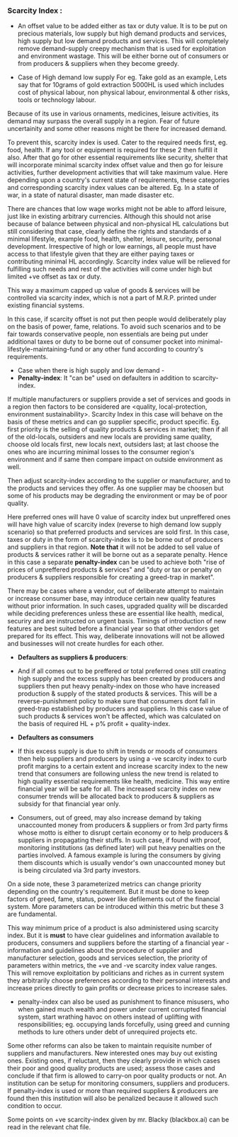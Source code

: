
### Scarcity Index : 
   - An offset value to be added either as tax or duty value. It is to be put on precious materials, low supply but high demand products and services, high supply but low demand products and services. This will completely remove demand-supply creepy mechanism that is used for exploitation and environment wastage. This will be either borne out of consumers or from producers & suppliers when they become greedy. 

   - Case of High demand low supply
For eg. Take gold as an example, Lets say that for 10grams of gold extraction 5000HL is used which includes cost of physical labour, non physical labour, environmental & other risks, tools or technology labour.

Because of its use in various ornaments, medicines, leisure activities, its demand may surpass the overall supply in a region. Fear of future uncertainity and some other reasons might be there for increased demand.

To prevent this, scarcity index is used. Cater to the required needs first, eg. food, health. If any tool or equipment is required for these 2 then fulfill it also. After that go for other essential requirements like security, shelter that will incorporate minimal scarcity index offset value and then go for leisure activities, further development activities that will take maximum value. Here depending upon a country's current state of requirements, these categories and corresponding scarcity index values can be altered. Eg. In a state of war, in a state of natural disaster, man made disaster etc. 

There are chances that low wage works might not be able to afford leisure, just like in existing arbitrary currencies. Although this should not arise because of balance between physical and non-physical HL calculations but still considering that case, clearly define the rights and standards of a minimal lifestyle, example food, health, shelter, leisure, security, personal development. Irrespective of high or low earnings, all people must have access to that lifestyle given that they are either paying taxes or contributing minimal HL accordingly. Scarcity index value will be relieved for fulfilling such needs and rest of the activities will come under high but limited +ve offset as tax or duty. 

This way a maximum capped up value of goods & services will be controlled via scarcity index, which is not a part of M.R.P. printed under existing financial systems. 

In this case, if scarcity offset is not put then people would deliberately play on the basis of power, fame, relations. To avoid such scenarios and to be fair towards conservative people, non essentials are being put under additional taxes or duty to be borne out of consumer pocket into minimal-lifestyle-maintaining-fund or any other fund according to country's requirements.
 
   - Case when there is high supply and low demand - 
   - **Penalty-index**: It "can be" used on defaulters in addition to scarcity-index. 

If multiple manufacturers or suppliers provide a set of services and goods in a region then factors to be considered are <quality, local-protection, environment sustainability>. 
Scarcity Index in this case will behave on the basis of these metrics and can go supplier specific, product specific. Eg. first priority is the selling of quality products & services in market; then if all of the old-locals, outsiders and new locals are providing same quality, choose old locals first, new locals next, outsiders last; at last choose the ones who are incurring minimal losses to the consumer region's environment and if same then compare impact on outside environment as well. 

Then adjust scarcity-index according to the supplier or manufacturer, and to the products and services they offer. As one supplier may be choosen but some of his products may be degrading the environment or may be of poor quality.

Here preferred ones will have 0 value of scarcity index but unpreffered ones will have high value of scarcity index (reverse to high demand low supply scenario) so that preferred products and services are sold first. In this case, taxes or duty in the form of scarcity-index is to be borne out of producers and suppliers in that region. 
**Note that** it will not be added to sell value of products & services rather it will be borne out as a separate penalty. Hence in this case a separate **penalty-index** can be used to achieve both "rise of prices of unpreffered products & services" and "duty or tax or penalty on producers & suppliers responsible for creating a greed-trap in market". 

There may be cases where a vendor, out of deliberate attempt to maintain or increase consumer base, may introduce certain new quality features without prior information. In such cases, upgraded quality will be discarded while deciding preferences unless these are essential like health, medical, securiry and are instructed on urgent basis. Timings of introduction of new features are best suited before a financial year so that other vendors get prepared for its effect. This way, deliberate innovations will not be allowed and businesses will not create hurdles for each other.

   - **Defaulters as suppliers & producers**: 
   - And if all comes out to be preffered or total preferred ones still creating high supply and the excess supply has been created by producers and suppliers then put heavy penalty-index on those who have increased production & supply of the stated products & services. This will be a reverse-punishment policy to make sure that consumers dont fall in greed-trap established by producers and suppliers.  In this case value of such products & services won't be affected, which was calculated on the basis of required HL + p% profit + quality-index.

   - **Defaulters as consumers** 
   - If this excess supply is due to shift in trends or moods of consumers then help suppliers and producers by using a -ve scarcity index to curb profit margins to a certain extent and increase scarcity index to the new trend that consumers are following unless the new trend is related to high quality essential requirements like health, medicine. This way entire financial year will be safe for all. The increased scarcity index on new consumer trends will be allocated back to producers & suppliers as subsidy for that financial year only.
   - Consumers, out of greed, may also increase demand by taking unaccounted money from producers & suppliers or from 3rd party firms whose motto is either to disrupt certain economy or to help producers & suppliers in propagating their stuffs. In such case, if found with proof, monitoring institutions (as defined later) will put heavy penalties on the parties involved. A famous example is luring the consumers by giving them discounts which is usually vendor's own unaccounted money but is being circulated via 3rd party investors.

On a side note, these 3 parameterized metrics can change priority depending on the country's requitement. But it must be done to keep factors of greed, fame, status, power like defilements out of the financial system.  More parameters can be introduced within this metric but these 3 are fundamental.

This way minimum price of a product is also administered using scarcity index. But it is **must** to have clear guidelines and information available to producers, consumers and suppliers before the starting of a financial year - information and guidelines about the procedure of supplier and manufacturer selection, goods and services selection, the priority of parameters within metrics, the +ve and -ve scarcity index value ranges. This will remove exploitation by politicians and riches as in current system they arbitrarily choose preferences according to their personal interests and increase prices directly to gain profits or decrease prices to increase sales. 

   - penalty-index can also be used as punishment to finance misusers, who when gained much wealth and power under current corrupted financial system, start wrathing havoc on others instead of uplifting with responsibilities; eg. occupying lands forcefully, using greed and cunning methods to lure others under debt of unrequired projects etc.

Some other reforms can also be taken to maintain requisite number of suppliers and manufacturers. New interested ones may buy out existing ones. Existing ones, if reluctant, then they clearly  provide in which cases their poor and good quality products are used; assess those cases and conclude if that firm is allowed to carry-on poor quality products or not. 
An institution can be setup for monitoring consumers, suppliers and producers. If penalty-index is used or more than required suppliers & producers are found then this institution will also be penalized because it allowed such condition to occur.


Some points on +ve scarcity-index given by mr. Blacky (blackbox.ai) can be read in the relevant chat file.
